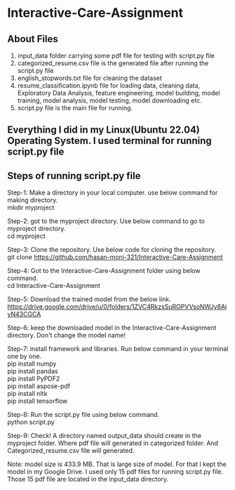 # Interactive-Care-Assignment  

##   About Files
1. input_data folder carrying some pdf file for testing with script.py file 
2. categorized_resume.csv file is the generated file after running the script.py file
3. english_stopwords.txt file for cleaning the dataset
4. resume_classification.ipynb file for loading data, cleaning data, Exploratory Data Analysis, feature engineering, model building, model training, model analysis, model testing, model downloading etc.    
5. script.py file is the main file for running.


##   Everything I did in my Linux(Ubuntu 22.04) Operating System. I used terminal for running script.py file    

##   Steps of running script.py file 

Step-1:   Make a directory in your local computer. use below command for making directory.   
mkdir myproject 


Step-2: got to the myproject directory. Use below command to go to myproject directory.   
cd myproject 


Step-3:   Clone the repository. Use below code for cloning the repository.     
git clone https://github.com/hasan-moni-321/Interactive-Care-Assignment


Step-4:   Got to the Interactive-Care-Assignment folder using below command.  
cd Interactive-Care-Assignment


Step-5:   Download the trained model from the below link. 
https://drive.google.com/drive/u/0/folders/1ZVC4RkzsSuROPVVsoNWJy8AjyN43CGCA


Step-6: keep the downloaded model in the Interactive-Care-Assignment directory. Don't change the model name! 


Step-7: install framework and libraries. Run below command in your terminal one by one.  
pip install numpy   
pip install pandas   
pip install PyPDF2    
pip install aspose-pdf   
pip install nltk   
pip install tensorflow   


Step-8: Run the script.py file using below command.   
python script.py


Step-9:  Check! A directory named output_data should create in the myproject folder. Where pdf file will generated in categorized folder. And Categorized_resume.csv file will generated.    



Note: model size is 433.9 MB. That is large size of model. For that I kept the model in my Google Drive. I used only 15 pdf files for running script.py file. Those 15 pdf file are located in the input_data directory. 
